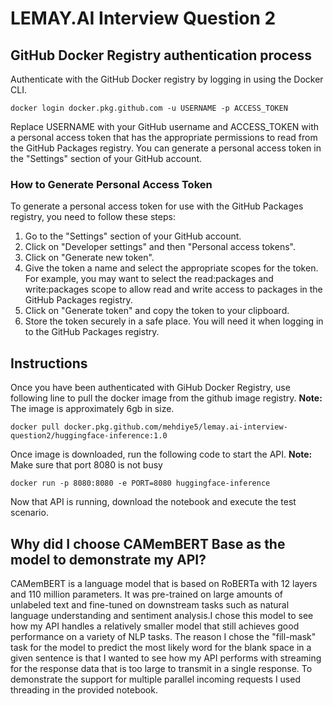 # LEMAY.AI  Interview Question 2

## GitHub Docker Registry authentication process

Authenticate with the GitHub Docker registry by logging in using the Docker CLI.
```shell
docker login docker.pkg.github.com -u USERNAME -p ACCESS_TOKEN
```
Replace USERNAME with your GitHub username and ACCESS_TOKEN with a personal access token that has the appropriate permissions to read from the GitHub Packages registry. You can generate a personal access token in the "Settings" section of your GitHub account.

### How to Generate Personal Access Token
To generate a personal access token for use with the GitHub Packages registry, you need to follow these steps:

1. Go to the "Settings" section of your GitHub account.
2. Click on "Developer settings" and then "Personal access tokens".
3. Click on "Generate new token".
4. Give the token a name and select the appropriate scopes for the token. For example, you may want to select the read:packages and write:packages scope to allow read and write access to packages in the GitHub Packages registry.
5. Click on "Generate token" and copy the token to your clipboard.
6. Store the token securely in a safe place. You will need it when logging in to the GitHub Packages registry.


## Instructions

Once you have been authenticated with GiHub Docker Registry, use following line to pull the docker image from the github image registry. 
**Note:** The image is approximately 6gb in size.

```shell
docker pull docker.pkg.github.com/mehdiye5/lemay.ai-interview-question2/huggingface-inference:1.0
```

Once image is downloaded, run the following code to start the API.
**Note:** Make sure that port 8080 is not busy

```shell
docker run -p 8080:8080 -e PORT=8080 huggingface-inference
```

Now that API is running, download the notebook and execute the test scenario.

## Why did I choose CAMemBERT Base as the model to demonstrate my API?
CAMemBERT is a language model that is based on RoBERTa with 12 layers and 110 million parameters. It was pre-trained on large amounts of unlabeled text and fine-tuned on downstream tasks such as natural language understanding and sentiment analysis.I chose this model to see how my API handles a relatively smaller model that still achieves good performance on a variety of NLP tasks. The reason I chose the "fill-mask" task for the model to predict the most likely word for the blank space in a given sentence is that I wanted to see how my API performs with streaming for the response data that is too large to transmit in a single response. To demonstrate the support for multiple parallel incoming requests I used threading in the provided notebook.
